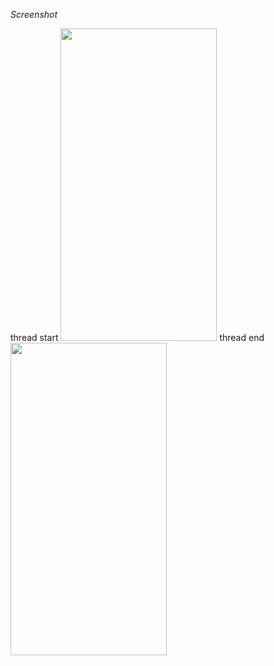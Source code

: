 *Screenshot*

thread start
<img src="https://user-images.githubusercontent.com/46364839/113982444-b9c89480-9883-11eb-86b7-51ee2e2a1826.jpg" width="250" height="500">
thread end
<img src="https://user-images.githubusercontent.com/46364839/113982447-baf9c180-9883-11eb-82dd-7a7f42646899.jpg" width="250" height="500">
